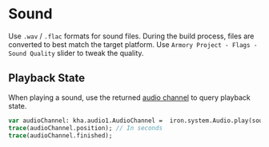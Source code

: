 # Sound

Use `.wav` / `.flac` formats for sound files. During the build process, files are converted to best match the target platform. Use `Armory Project - Flags - Sound Quality` slider to tweak the quality.

## Playback State

When playing a sound, use the returned [audio channel](https://github.com/Kode/Kha/blob/master/Sources/kha/audio1/AudioChannel.hx) to query playback state.

```hx
var audioChannel: kha.audio1.AudioChannel =  iron.system.Audio.play(sound);
trace(audioChannel.position); // In seconds
trace(audioChannel.finished);
```
